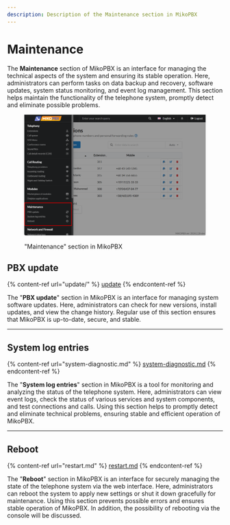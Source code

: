```yaml
---
description: Description of the Maintenance section in MikoPBX
---
```


# Maintenance

The **Maintenance** section of MikoPBX is an interface for managing the technical aspects of the system and ensuring its stable operation. Here, administrators can perform tasks on data backup and recovery, software updates, system status monitoring, and event log management. This section helps maintain the functionality of the telephone system, promptly detect and eliminate possible problems.

<figure><img src="../../.gitbook/assets/maintenceSectionMikoPBX.png" alt=""><figcaption><p>"Maintenance" section in MikoPBX</p></figcaption></figure>

## PBX update

{% content-ref url="update/" %}
[update](update/)
{% endcontent-ref %}

The "**PBX update**" section in MikoPBX is an interface for managing system software updates. Here, administrators can check for new versions, install updates, and view the change history. Regular use of this section ensures that MikoPBX is up-to-date, secure, and stable.

***

## System log entries

{% content-ref url="system-diagnostic.md" %}
[system-diagnostic.md](system-diagnostic.md)
{% endcontent-ref %}

The "**System log entries**" section in MikoPBX is a tool for monitoring and analyzing the status of the telephone system. Here, administrators can view event logs, check the status of various services and system components, and test connections and calls. Using this section helps to promptly detect and eliminate technical problems, ensuring stable and efficient operation of MikoPBX.

***

## Reboot

{% content-ref url="restart.md" %}
[restart.md](restart.md)
{% endcontent-ref %}

The "**Reboot**" section in MikoPBX is an interface for securely managing the state of the telephone system via the web interface. Here, administrators can reboot the system to apply new settings or shut it down gracefully for maintenance. Using this section prevents possible errors and ensures stable operation of MikoPBX. In addition, the possibility of rebooting via the console will be discussed.
